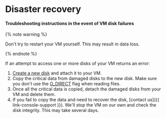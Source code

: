 # Disaster recovery

#### Troubleshooting instructions in the event of VM disk failures

{% note warning %}

Don't try to restart your VM yourself. This may result in data loss.

{% endnote %}

If an attempt to access one or more disks of your VM returns an error:
1. [Create a new disk](../operations/disk-create/empty.md) and attach it to your VM.
1. Copy the critical data from damaged disks to the new disk. Make sure you don't use the [O_DIRECT](https://man7.org/linux/man-pages/man2/open.2.html) flag when reading files.
1. Once all the critical data is copied, detach the damaged disks from your VM and delete them.
1. If you fail to copy the data and need to recover the disk, [contact us]({{ link-console-support }}). We'll stop the VM on our own and check the disk integrity. This may take several days.